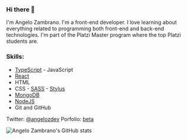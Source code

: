 ### Hi there 👋

I'm Angelo Zambrano. I'm a front-end developer. I love learning about everything related to programming both front-end and back-end technologies. I'm part of the Platzi Master program where the top Platzi students are.

### Skills:
-   [TypeScript](https://www.typescriptlang.org/) - JavaScript
-   [React](https://reactjs.org/)
-   HTML
-   CSS - [SASS](https://sass-lang.com/) - [Stylus](https://stylus-lang.com/)
-   [MongoDB](https://www.mongodb.com/)
-   [NodeJS](https://nodejs.org/en/)
-   Git and GitHub

Twitter: [@angelozdev](https://www.twitter.com/angelozdev)
Porfolio: [beta](https://portfolio.angelozdev.vercel.app/)


![Angelo Zambrano's GitHub stats](https://github-readme-stats.vercel.app/api?username=angelozdev&show_icons=true)
